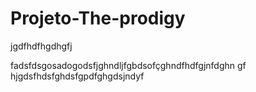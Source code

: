 # Projeto-The-prodigy




jgdfhdfhgdhgfj

fadsfdsgosadogodsfjghndljfgbdsofçghndfhdfgjnfdghn
gf
hjgdsfhdsfghdsfgpdfghgdsjndyf
